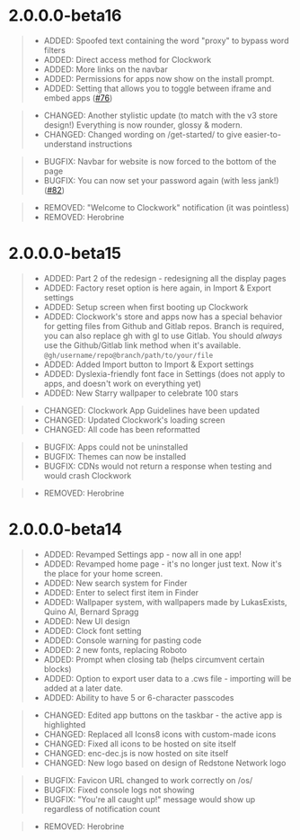 # 2.0.0.0-beta16
> - ADDED: Spoofed text containing the word "proxy" to bypass word filters
> - ADDED: Direct access method for Clockwork
> - ADDED: More links on the navbar
> - ADDED: Permissions for apps now show on the install prompt.
> - ADDED: Setting that allows you to toggle between iframe and embed apps ([#76](https://github.com/red-stone-network/clockwork/issues/76))

> - CHANGED: Another stylistic update (to match with the v3 store design!) Everything is now rounder, glossy & modern.
> - CHANGED: Changed wording on /get-started/ to give easier-to-understand instructions

> - BUGFIX: Navbar for website is now forced to the bottom of the page
> - BUGFIX: You can now set your password again (with less jank!) ([#82](https://github.com/red-stone-network/clockwork/issues/82))

> - REMOVED: "Welcome to Clockwork" notification (it was pointless)
> - REMOVED: Herobrine

# 2.0.0.0-beta15
> - ADDED: Part 2 of the redesign - redesigning all the display pages
> - ADDED: Factory reset option is here again, in Import & Export settings
> - ADDED: Setup screen when first booting up Clockwork
> - ADDED: Clockwork's store and apps now has a special behavior for getting files from Github and Gitlab repos. Branch is required, you can also replace gh with gl to use Gitlab. You should *always* use the Github/Gitlab link method when it's available. `@gh/username/repo@branch/path/to/your/file`
> - ADDED: Added Import button to Import & Export settings
> - ADDED: Dyslexia-friendly font face in Settings (does not apply to apps, and doesn't work on everything yet)
> - ADDED: New Starry wallpaper to celebrate 100 stars

> - CHANGED: Clockwork App Guidelines have been updated
> - CHANGED: Updated Clockwork's loading screen
> - CHANGED: All code has been reformatted

> - BUGFIX: Apps could not be uninstalled
> - BUGFIX: Themes can now be installed
> - BUGFIX: CDNs would not return a response when testing and would crash Clockwork

> - REMOVED: Herobrine

# 2.0.0.0-beta14

> - ADDED: Revamped Settings app - now all in one app!
> - ADDED: Revamped home page - it's no longer just text. Now it's the place for your home screen.
> - ADDED: New search system for Finder 
> - ADDED: Enter to select first item in Finder
> - ADDED: Wallpaper system, with wallpapers made by LukasExists, Quino Al, Bernard Spragg
> - ADDED: New UI design
> - ADDED: Clock font setting
> - ADDED: Console warning for pasting code
> - ADDED: 2 new fonts, replacing Roboto
> - ADDED: Prompt when closing tab (helps circumvent certain blocks)
> - ADDED: Option to export user data to a .cws file - importing will be added at a later date.
> - ADDED: Ability to have 5 or 6-character passcodes

> - CHANGED: Edited app buttons on the taskbar - the active app is highlighted
> - CHANGED: Replaced all Icons8 icons with custom-made icons
> - CHANGED: Fixed all icons to be hosted on site itself
> - CHANGED: enc-dec.js is now hosted on site itself
> - CHANGED: New logo based on design of Redstone Network logo

> - BUGFIX: Favicon URL changed to work correctly on /os/
> - BUGFIX: Fixed console logs not showing
> - BUGFIX: "You're all caught up!" message would show up regardless of notification count

> - REMOVED: Herobrine
